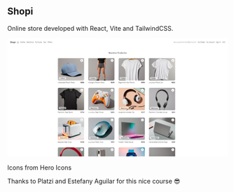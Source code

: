 ## Shopi
Online store developed with React, Vite and TailwindCSS.

<img src='/public/screenshot.png'>

Icons from Hero Icons

Thanks to Platzi and Estefany Aguilar for this nice course 😎